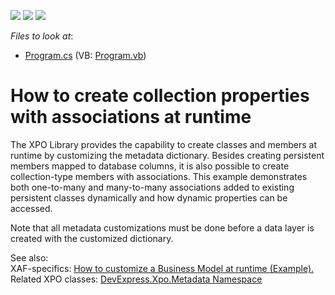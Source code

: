 <!-- default badges list -->
![](https://img.shields.io/endpoint?url=https://codecentral.devexpress.com/api/v1/VersionRange/128585716/19.2.7%2B)
[![](https://img.shields.io/badge/Open_in_DevExpress_Support_Center-FF7200?style=flat-square&logo=DevExpress&logoColor=white)](https://supportcenter.devexpress.com/ticket/details/E5139)
[![](https://img.shields.io/badge/📖_How_to_use_DevExpress_Examples-e9f6fc?style=flat-square)](https://docs.devexpress.com/GeneralInformation/403183)
<!-- default badges end -->
<!-- default file list -->
*Files to look at*:

* [Program.cs](./CS/XPOConsoleApplication/Program.cs) (VB: [Program.vb](./VB/XPOConsoleApplication/Program.vb))
<!-- default file list end -->
# How to create collection properties with associations at runtime


<p>The XPO Library provides the capability to create classes and members at runtime by customizing the metadata dictionary. Besides creating persistent members mapped to database columns, it is also possible to create collection-type members with associations. This example demonstrates both one-to-many and many-to-many associations added to existing persistent classes dynamically and how dynamic properties can be accessed.</p><p>Note that all metadata customizations must be done before a data layer is created with the customized dictionary.</p><p>See also:<br />
XAF-specifics: <a href="https://www.devexpress.com/Support/Center/p/E250">How to customize a Business Model at runtime (Example).</a><u><br />
</u>Related XPO classes: <a href="https://documentation.devexpress.com/#XPO/DevExpressXpoMetadata"><u>DevExpress.Xpo.Metadata Namespace</u></a></p>

<br/>


